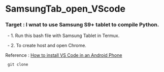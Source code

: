 # SamsungTab_open_VScode

### Target :  I wnat to use Samsung S9+ tablet to compile Python. 

&ensp;- 1. Run this bash file with Samsung Tablet in Termux.

&ensp;- 2. To create host and open Chrome. 

Reference : [How to install VS Code in an Android Phone](https://www.codewithharry.com/blogpost/install-vs-code-in-android/)


```
 git clone 
```
